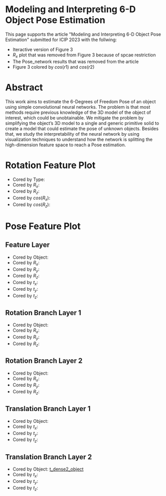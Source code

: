 # Modeling and Interpreting 6-D Object Pose Estimation

This page supports the article "Modeling and Interpreting 6-D Object Pose Estimation" submitted for ICIP 2023 with the follwing:
* Iteractive version of Figure 3
* $R_x$ plot that was removed from Figure 3 because of spcae restriction
* The Pose_network results that was removed from the article
* Figure 3 colored by $cos(r1)$ and $cos(r2)$

# Abstract

This work aims to estimate the 6-Degrees of Freedom Pose of an object using simple convolutional neural networks. The problem is that most methods require previous knowledge of the 3D model of the object of interest, which could be unobtainable. We mitigate the problem by simplifying the object’s 3D model to a single and generic primitive solid to create a model that could estimate the pose of unknown objects. Besides that, we study the interpretability of the neural network by using visualization techniques to understand how the network is splitting the high-dimension feature space to reach a Pose estimation.

# Rotation Feature Plot
* Cored by Type: 
* Cored by $R_x$: 
* Cored by $R_z$: 
* Cored by $cos(R_x)$: 
* Cored by $cos(R_z)$: 

# Pose Feature Plot
## Feature Layer
* Cored by Object: 
* Cored by $R_x$: 
* Cored by $R_y$: 
* Cored by $R_z$: 
* Cored by $t_x$: 
* Cored by $t_y$: 
* Cored by $t_z$: 

## Rotation Branch Layer 1
* Cored by Object: 
* Cored by $R_x$: 
* Cored by $R_y$: 
* Cored by $R_z$: 

## Rotation Branch Layer 2
* Cored by Object: 
* Cored by $R_x$: 
* Cored by $R_y$: 
* Cored by $R_z$: 

## Translation Branch Layer 1
* Cored by Object: 
* Cored by $t_x$: 
* Cored by $t_y$: 
* Cored by $t_z$: 

## Translation Branch Layer 2
* Cored by Object: [t_dense2_object](http://vision.ime.usp.br/~dpsoler/pose_networks/resnet50_combined_loss/t_dense2/object)
* Cored by $t_x$: 
* Cored by $t_y$: 
* Cored by $t_z$: 